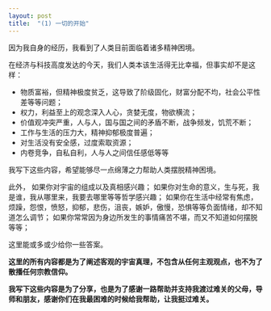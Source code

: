 ```yaml
---
layout: post
title:  "(1) 一切的开始"
---
```

因为我自身的经历，我看到了人类目前面临着诸多精神困境。

在经济与科技高度发达的今天，我们人类本该生活得无比幸福，但事实却不是这样：
- 物质富裕，但精神极度贫乏，这导致了阶级固化，财富分配不均，社会公平性差等等问题；
- 权力，利益至上的观念深入人心，贪婪无度，物欲横流；
- 价值观冲突严重，人与人，国与国之间的矛盾不断，战争频发，饥荒不断；
- 工作与生活的压力大，精神抑郁极度普遍；
- 对生活没有安全感，过度索取资源；
- 内卷竞争，自私自利，人与人之间信任感低等等

我写下这些内容，希望能够尽一点绵薄之力帮助人类摆脱精神困境。

此外，
如果你对宇宙的组成以及真相感兴趣；
如果你对生命的意义，生与死，我是谁，我从哪里来，我要去哪里等等哲学感兴趣；
如果你在生活中经常有焦虑，烦躁，怨恨，愤怒，抑郁，悲伤，沮丧，嫉妒，傲慢，恐惧等等负面情绪，却不知道怎么调节；
如果你常常因为身边所发生的事情痛苦不堪，而又不知道如何摆脱等等；

这里能或多或少给你一些答案。

**这里的所有内容都是为了阐述客观的宇宙真理，不包含从任何主观观点，也不为了散播任何宗教信仰。**

**我写下这些内容是为了分享，也是为了感谢一路帮助并支持我渡过难关的父母，导师和朋友，感谢你们在我最困难的时候给我帮助，让我挺过难关。**

